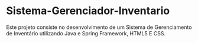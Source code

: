 # Sistema-Gerenciador-Inventario
Este projeto consiste no desenvolvimento de um Sistema de Gerenciamento de Inventário utilizando Java e Spring Framework, HTML5 E CSS.
